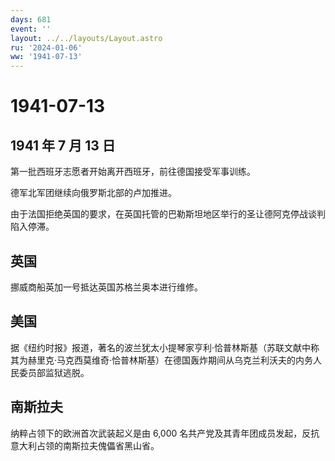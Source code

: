 ```yaml
---
days: 681
event: ''
layout: ../../layouts/Layout.astro
ru: '2024-01-06'
ww: '1941-07-13'
---
```


# 1941-07-13

## 1941 年 7 月 13 日

第一批西班牙志愿者开始离开西班牙，前往德国接受军事训练。

德军北军团继续向俄罗斯北部的卢加推进。

由于法国拒绝英国的要求，在英国托管的巴勒斯坦地区举行的圣让德阿克停战谈判陷入停滞。

## 英国

挪威商船英加一号抵达英国苏格兰奥本进行维修。

## 美国

据《纽约时报》报道，著名的波兰犹太小提琴家亨利·恰普林斯基（苏联文献中称其为赫里克·马克西莫维奇·恰普林斯基）在德国轰炸期间从乌克兰利沃夫的内务人民委员部监狱逃脱。

## 南斯拉夫

纳粹占领下的欧洲首次武装起义是由 6,000
名共产党及其青年团成员发起，反抗意大利占领的南斯拉夫傀儡省黑山省。